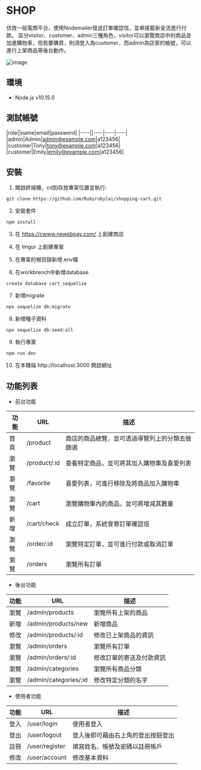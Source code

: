 # SHOP
仿效一般電商平台，使用Nodemailer發送訂單確認信，並串接藍新金流進行付款。
區分visitor、customer、admin三種角色，visitor可以瀏覽商店中的商品並加進購物車，但若要購買，則須登入為customer，而admin為店家的帳號，可以進行上架商品等後台動作。

![image](https://github.com/Rubyrubylai/shopping-cart/blob/feature/order/picture/SHOP.PNG)

## 環境
+ Node.js v10.15.0

## 測試帳號

|role||name|email|password|
|----||----|----|----|
|admin|Admin|admin@example.com|a123456|
|customer|Tony|tony@example.com|a123456|
|customer|Emily|emily@example.com|a123456|

## 安裝
1. 開啟終端機，cd到存放專案位置並執行:
```
git clone https://github.com/Rubyrubylai/shopping-cart.git
```

2. 安裝套件
```
npm install
```

3. 在 https://cwww.newebpay.com/ 上創建商店

4. 在 Imgur 上創建專案

5. 在專案的根目錄新增.env檔

6. 在workbrench中新增database
```
create database cart_sequelize
```

7. 新增migrate
```
npx sequelize db:migrate
```

8. 新增種子資料
```
npx sequelize db:seed:all
```

9. 執行專案
```
npm run dev
```

10. 在本機端 http://localhost:3000 開啟網址

## 功能列表
+ 前台功能

|功能|URL|描述|
|----|---|----|
|首頁|/product|商店的商品總覽，並可透過導覽列上的分類去做篩選|
|瀏覽|/product/:id|查看特定商品，並可將其加入購物車及喜愛列表|
|瀏覽|/favorite|喜愛列表，可進行移除及將商品加入購物車|
|瀏覽|/cart|瀏覽購物車內的商品，並可將增減其數量|
|新增|/cart/check|成立訂單，系統會寄訂單確認信|
|瀏覽|/order/:id|瀏覽特定訂單，並可進行付款或取消訂單|
|瀏覽|/orders|瀏覽所有訂單|

+ 後台功能

|功能|URL|描述|
|----|---|----|
|瀏覽|/admin/products|瀏覽所有上架的商品|
|新增|/admin/products/new|新增商品|
|修改|/admin/products/:id|修改已上架商品的資訊|
|瀏覽|/admin/orders|瀏覽所有訂單|
|瀏覽|/admin/orders/:id|修改訂單的寄送及付款資訊|
|瀏覽|/admin/categories|瀏覽所有商品分類|
|瀏覽|/admin/categories/:id|修改特定分類的名字|

+ 使用者功能

|功能|URL|描述|
|----|---|----|
|登入|/user/login|使用者登入|
|登出|/user/logout|登入後即可藉由右上角的登出按鈕登出|
|註冊|/user/register|填寫姓名、帳號及密碼以註冊帳戶|
|修改|/user/account|修改基本資料|